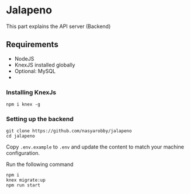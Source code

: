 # Jalapeno
This part explains the API server (Backend)

## Requirements
- NodeJS
- KnexJS installed globally
- Optional: MySQL
- 
### Installing KnexJs
```
npm i knex -g
```

### Setting up the backend
```
git clone https://github.com/nasyarobby/jalapeno
cd jalapeno
```

Copy ```.env.example``` to ```.env``` and update the content to match your machine configuration.

Run the following command
```
npm i
knex migrate:up
npm run start
```
